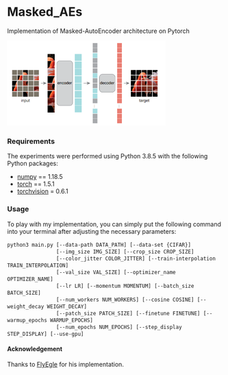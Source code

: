 # Masked_AEs
Implementation of Masked-AutoEncoder architecture on Pytorch


<p float="center">
  <img src="MAE.png" width="370"/>
</p>

### Requirements
The experiments were performed using Python 3.8.5 with the following Python packages:
- [numpy](http://www.numpy.org/) == 1.18.5
- [torch](https://pytorch.org/) == 1.5.1
- [torchvision](https://pypi.org/project/torchvision/) = 0.6.1



### Usage
To play with my implementation, you can simply put the following command into your terminal after adjusting the necessary parameters:
```
python3 main.py [--data-path DATA_PATH] [--data-set {CIFAR}] 
                [--img_size IMG_SIZE] [--crop_size CROP_SIZE] 
                [--color_jitter COLOR_JITTER] [--train-interpolation TRAIN_INTERPOLATION] 
                [--val_size VAL_SIZE] [--optimizer_name OPTIMIZER_NAME] 
                [--lr LR] [--momentum MOMENTUM] [--batch_size BATCH_SIZE]
                [--num_workers NUM_WORKERS] [--cosine COSINE] [--weight_decay WEIGHT_DECAY] 
                [--patch_size PATCH_SIZE] [--finetune FINETUNE] [--warmup_epochs WARMUP_EPOCHS]
                [--num_epochs NUM_EPOCHS] [--step_display STEP_DISPLAY] [--use-gpu]
```


#### Acknowledgement
Thanks to [FlyEgle](https://github.com/FlyEgle/MAE-pytorch) for his implementation.
